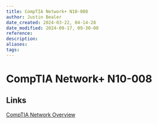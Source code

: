 ```yaml
---
title: CompTIA Network+ N10-008
author: Justin Bealer
date_created: 2024-03-22, 04-14-28
date_modified: 2024-09-17, 09-30-00
reference: 
description: 
aliases: 
tags: 
---
```

# CompTIA Network+ N10-008

## Links

[CompTIA Network Overview](https://www.comptia.org/certifications/network)
